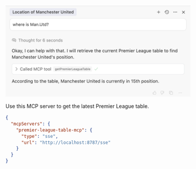 
<img src='./assets/sample.png'/>

Use this MCP server to get the latest Premier League table.

```json
{
  "mcpServers": {
    "premier-league-table-mcp": {
      "type": "sse",
      "url": "http://localhost:8787/sse"
    }
  }
}
```




